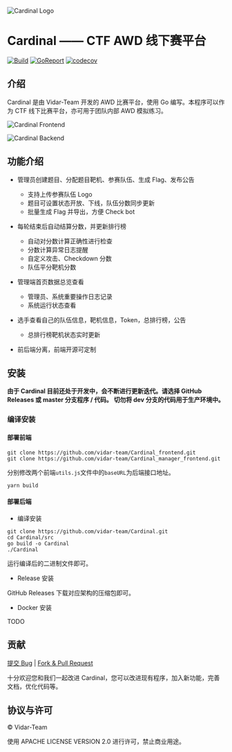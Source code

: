 ![Cardinal Logo](https://img.cdn.n3ko.co/lsky/2020/02/16/e75b82afd0932.png)

# Cardinal —— CTF AWD 线下赛平台

[![Build](https://travis-ci.com/vidar-team/Cardinal.svg?branch=master)](https://travis-ci.org/vidar-team/Cardinal)
[![GoReport](https://goreportcard.com/badge/github.com/vidar-team/Cardinal)](https://goreportcard.com/report/github.com/vidar-team/Cardinal)
[![codecov](https://codecov.io/gh/vidar-team/Cardinal/branch/master/graph/badge.svg)](https://codecov.io/gh/vidar-team/Cardinal)

## 介绍

Cardinal 是由 Vidar-Team 开发的 AWD 比赛平台，使用 Go 编写。本程序可以作为 CTF 线下比赛平台，亦可用于团队内部 AWD 模拟练习。

![Cardinal Frontend](https://img.cdn.n3ko.co/lsky/2020/03/03/a7ccd8a8fbd43.png)

![Cardinal Backend](https://img.cdn.n3ko.co/lsky/2020/03/03/7b6161f88fb94.png)

## 功能介绍
* 管理员创建题目、分配题目靶机、参赛队伍、生成 Flag、发布公告
    * 支持上传参赛队伍 Logo
    * 题目可设置状态开放、下线，队伍分数同步更新
    * 批量生成 Flag 并导出，方便 Check bot

* 每轮结束后自动结算分数，并更新排行榜
    * 自动对分数计算正确性进行检查
    * 分数计算异常日志提醒
    * 自定义攻击、Checkdown 分数
    * 队伍平分靶机分数
    
* 管理端首页数据总览查看
    * 管理员、系统重要操作日志记录
    * 系统运行状态查看
    
* 选手查看自己的队伍信息，靶机信息，Token，总排行榜，公告
    * 总排行榜靶机状态实时更新

* 前后端分离，前端开源可定制

## 安装

**由于 Cardinal 目前还处于开发中，会不断进行更新迭代。请选择 GitHub Releases 或 master 分支程序 / 代码。
切勿将 dev 分支的代码用于生产环境中。** 

### 编译安装

#### 部署前端
```
git clone https://github.com/vidar-team/Cardinal_frontend.git
git clone https://github.com/vidar-team/Cardinal_manager_frontend.git
```
分别修改两个前端`utils.js`文件中的`baseURL`为后端接口地址。
```
yarn build
```

#### 部署后端
* 编译安装
```
git clone https://github.com/vidar-team/Cardinal.git
cd Cardinal/src
go build -o Cardinal
./Cardinal
```
运行编译后的二进制文件即可。

* Release 安装

GitHub Releases 下载对应架构的压缩包即可。

* Docker 安装

TODO

## 贡献

[提交 Bug](https://github.com/vidar-team/Cardinal/issues/new) | [Fork & Pull Request](https://github.com/vidar-team/Cardinal/fork)

十分欢迎您和我们一起改进 Cardinal，您可以改进现有程序，加入新功能，完善文档，优化代码等。

## 协议与许可

© Vidar-Team

使用 APACHE LICENSE VERSION 2.0 进行许可，禁止商业用途。
